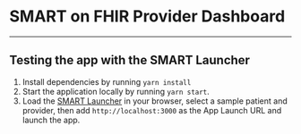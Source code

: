 # SMART on FHIR Provider Dashboard
---

## Testing the app with the SMART Launcher

1. Install dependencies by running `yarn install`
2. Start the application locally by running `yarn start`.
3. Load the [SMART Launcher](http://launch.smarthealthit.org) in your browser, select a sample patient and provider, then add `http://localhost:3000` as the App Launch URL and launch the app.
